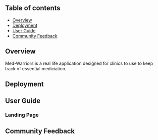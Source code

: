 ## Table of contents

* [Overview](#overview)
* [Deployment](#deployment)
* [User Guide](#user-guide)
* [Community Feedback](#community-feedback)

## Overview
Med-Warriors is a real life application designed for clinics to use to keep track of essential mediciation. 

## Deployment
## User Guide
### Landing Page
## Community Feedback


